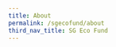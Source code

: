 ```yaml
---
title: About
permalink: /sgecofund/about
third_nav_title: SG Eco Fund
---
```

<!-- 
<style>

input {
	display: none;
}
label {
	display: block;
	padding: 8px 22px;
	margin: 0 0 5px 0;
	cursor: pointor;
	background: #F0F4F6;
	border-radius: 3px;
	color: #484848;
	transition: ease .5s;
	font-size: 1.5em;
}

label:hover {
	background: #4a96b0;
	color: #FFF;
}

.accordion-content {
	/* background: #E2E5F6; */
	padding: 10px 0px 30px 30px;
	/* border: 1px solid #484848; */
	margin: 0 0 1px 0;
	border-radius: 3px;
}

input + label + .accordion-content {
	display: none;
}

input:checked + label + .accordion-content {
	display: none;
}

input:checked + label + .accordion-content {
	display: block;
}

</style>

**About SG Eco Fund**

The $50 million SG Eco Fund was set up in 2020 to support projects that advance environmental sustainability and involve the community.

Since independence, Singapore has sought to balance economic growth with environmental sustainability and social inclusion. Climate change is a global challenge. Given Singapore’s constraints as a small and highly-urbanised city-state, we must leverage our strengths to enhance our climate resilience and transition to a Zero Waste Nation.

A sustainable and green Singapore can only be achieved with the people, private, and public sectors working in partnership to protect our environment and keep our public spaces clean, green and liveable. Through the SG Eco Fund, we hope to enable our community to build a sustainable Singapore for both present and future generations.

**Our Vision**

Together, a sustainable and green Singapore for all generations.

**Our Mission**

To enable our community to build a sustainable and green Singapore.

**Funding Principles**

Our assessment of projects will be guided by the following principles:

1. Environmental Benefit – Projects should advance environmental sustainability in Singapore
2. Community Action - Projects should inspire and enable the community to co-create and/or co-deliver environmental solutions
3. Innovation - Projects should have technological and/or social innovation, and new ways of implementing solutions
4. Sustained Impact - Projects should create sustained impact through building local expertise, creating resources, and/or developing scalable solutions

These funding principles represent the characteristics of a good project that the evaluation committee looks out for.

_________________________________________________________

The SG Eco Fund is managed by a Board of Trustees and supported by an Advisory Committee comprising representatives from the People, Private and Public (3P) sectors, as well as SG Eco Office. The members of the Board of Trustees and Advisory Committee are as follows:



<div>
	<input type="checkbox" id="board"  /><label for="board">Board of Trustees</label>
	<div class="accordion-content">
        <li>Albert Chua (Chairman), Permanent Secretary, Ministry of Sustainability and the Environment</li>
        <li>Chaly Mah, Chairman, Singapore Tourism Board</li>
        <li>Lily Kong, President, Singapore Management University</li>
        <li>Zuraidah Abdullah, CEO, Mendaki</li>
	</div>
</div>


<div>
	<input type="checkbox" id="advisory"  /><label for="advisory">Advisory Committee</label>
	<div class="accordion-content">
        <li>Amy Hing (Co-Chair), 1 Deputy Secretary, Ministry of Sustainability and the Environment</li>
        <li>Neo Gim Huay (Co-Chair), Managing Director (Sustainability), Temasek International</li>
        <li>Elmie Nekmat, Assistant Professor, Department of Communications and New Media, National University of Singapore</li>
        <li>Esther An, Chief Sustainability Officer, City Developments Limited</li>
        <li>Fang Eu-Lin, Partner (Sustainability and Climate Change Advisory), PwC</li>
        <li>Heng Whoo Kiat, Director, Eco-City Project Office, Ministry of National Development</li>
        <li>Jen Teo, Executive Director, Singapore Environment Council</li>
        <li>Melissa Low, Research Fellow, Energy Studies Institute, National University of Singapore</li>
        <li>Sivasothi N, Senior Lecturer, Department of Biological Sciences, National University of Singapore</li>
        <li>Wang Weixiang, Director, Environmental Policy Division, Ministry of Sustainability and the Environment</li>
        <li>Winston Chow, Associate Professor (Science, Technology, and Society), School of Social Sciences, Singapore Management University</li>
        <li>Zakir Hussain, Singapore Editor, The Straits Times, SPH</li>
	</div>
</div>

<div>
	<input type="checkbox" id="office"  /><label for="office">SG Eco Office</label>
	<div class="accordion-content">
		<p>The SG Eco Office, under the Ministry of Sustainability and the Environment, aims to realise sustainability initiatives with 3P partners, leveraging whole-of-government networks and resources.<br>
		Besides administering the SG Eco Fund, the SG Eco Office is also involved in implementing Eco Towns and developing sustainable community assets.</p>
	</div>
</div> -->


